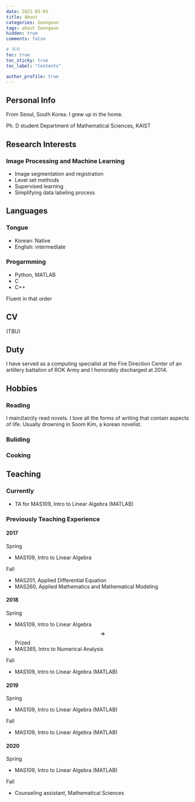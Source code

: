 ```yaml
---
date: 2021-03-03
title: About
categories: Seongeun
tags: about Seongeun
hidden: true
comments: false

# 목차
toc: true  
toc_sticky: true
toc_label: "Contents"

author_profile: true
---
```


## Personal Info
From Seoul, South Korea.
I grew up in the home.

Ph. D student
Department of Mathematical Sciences, KAIST

## Research Interests

### Image Processing and Machine Learning
- Image segmentation and registration
- Level set methods
- Supervised learning
- Simplifying data labeling process

## Languages
### Tongue
- Korean: Native
- English: intermediate

### Progarmming

- Python, MATLAB
- C
- C++

Fluent in that order

## CV
(TBU)

## Duty
I have served as a computing specialist at the Fire Direction Center of an artillery battalion of ROK Army and I honorably discharged at 2014.

## Hobbies

### Reading
I main(tain)ly read novels. I love all the forms of writing that contain aspects of life. Usually drowning in Soom Kim, a korean novelist.

### Buliding
<!-- I love buliding somthing. The pen and keyboard are very attractive tools. -->
<!--  -->
### Cooking

## Teaching

### Currently
- TA for MAS109, Intro to Linear Algebra (MATLAB)

### Previously Teaching Experience

#### 2017
Spring
- MAS109, Intro to Linear Algebra

Fall
- MAS201, Applied Differential Equation
- MAS260, Applied Mathematics and Mathematical Modeling

#### 2018
Spring
- MAS109, Intro to Linear Algebra $$\Rightarrow$$ Prized 
- MAS365, Intro to Numerical Analysis

Fall
- MAS109, Intro to Linear Algebra (MATLAB)

#### 2019
Spring
- MAS109, Intro to Linear Algebra (MATLAB)

Fall
- MAS109, Intro to Linear Algebra (MATLAB)

#### 2020
Spring
- MAS109, Intro to Linear Algebra (MATLAB)

Fall
- Counseling assistant, Mathematical Sciences
